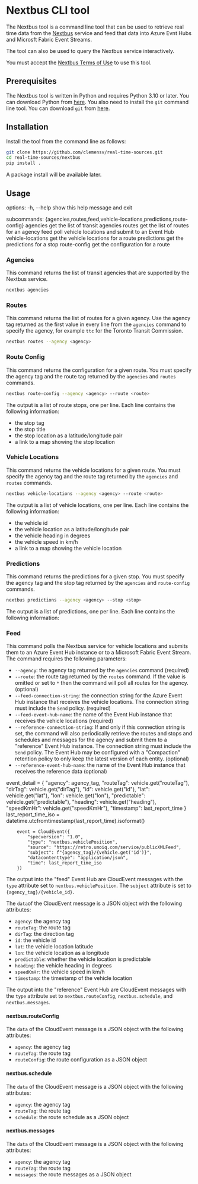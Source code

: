 # Nextbus CLI tool

The Nextbus tool is a command line tool that can be used to retrieve real time data from the [Nextbus](https://www.nextbus.com/) service and feed that data into Azure Evnt Hubs and Microsft Fabric Event Streams.

The tool can also be used to query the Nextbus service interactively.

You must accept the [Nextbus Terms of Use](https://www.nextbus.com/xmlFeedDocs/NextBusXMLFeed.pdf) to use this tool. 

## Prerequisites

The Nextbus tool is written in Python and requires Python 3.10 or later. You can download Python from [here](https://www.python.org/downloads/). You also need to install the `git` command line tool. You can download `git` from [here](https://git-scm.com/downloads).

## Installation

Install the tool from the command line as follows:

```bash
git clone https://github.com/clemensv/real-time-sources.git
cd real-time-sources/nextbus
pip install .
```

A package install will be available later.

## Usage

options:
  -h, --help            show this help message and exit

subcommands:
  {agencies,routes,feed,vehicle-locations,predictions,route-config}
    agencies            get the list of transit agencies
    routes              get the list of routes for an agency
    feed                poll vehicle locations and submit to an Event Hub
    vehicle-locations   get the vehicle locations for a route
    predictions         get the predictions for a stop
    route-config        get the configuration for a route


### Agencies

This command returns the list of transit agencies that are supported by the Nextbus service.

```bash
nextbus agencies
```

### Routes

This command returns the list of routes for a given agency. Use the agency tag returned as 
the first value in every line from the `agencies` command to specify the agency, for example
`ttc` for the Toronto Transit Commission.


```bash
nextbus routes --agency <agency>
```

### Route Config

This command returns the configuration for a given route. You must specify the agency tag
and the route tag returned by the `agencies` and `routes` commands.

```bash
nextbus route-config --agency <agency> --route <route>
```

The output is a list of route stops, one per line. Each line contains the following information:

* the stop tag
* the stop title
* the stop location as a latitude/longitude pair
* a link to a map showing the stop location

### Vehicle Locations

This command returns the vehicle locations for a given route. You must specify the agency tag 
and the route tag returned by the `agencies` and `routes` commands.

```bash
nextbus vehicle-locations --agency <agency> --route <route>
```

The output is a list of vehicle locations, one per line. Each line contains the following information:

* the vehicle id
* the vehicle location as a latitude/longitude pair
* the vehicle heading in degrees
* the vehicle speed in km/h
* a link to a map showing the vehicle location

### Predictions

This command returns the predictions for a given stop. You must specify the agency tag
and the stop tag returned by the `agencies` and `route-config` commands.

```bash
nextbus predictions --agency <agency> --stop <stop>
``` 

The output is a list of predictions, one per line. Each line contains the following information:

### Feed

This command polls the Nextbus service for vehicle locations and submits them to an Azure Event Hub
instance or to a Microsoft Fabric Event Stream. The command requires the following parameters:

* `--agency`: the agency tag returned by the `agencies` command (required)
* `--route`: the route tag returned by the `routes` command. If the value is omitted or set to `*` then
  the command will poll all routes for the agency. (optional)
* `--feed-connection-string`: the connection string for the Azure Event Hub instance that receives the
    vehicle locations. The connection string must include the `Send` policy. (required)
* `--feed-event-hub-name`: the name of the Event Hub instance that receives the vehicle locations (required)
* `--reference-connection-string`: If and only if this connection string is set, the command will also periodically 
    retrieve the routes and stops and schedules and messages for the agency and submit them to a "reference"
    Event Hub instance. The connection string must include the `Send` policy. The Event Hub may be configured
    with a "Compaction" retention policy to only keep the latest version of each entity. (optional)
* `--reference-event-hub-name`: the name of the Event Hub instance that receives the reference data (optional)

 event_detail = {
            "agency": agency_tag,
            "routeTag": vehicle.get("routeTag"),
            "dirTag": vehicle.get("dirTag"),
            "id": vehicle.get("id"),
            "lat": vehicle.get("lat"),
            "lon": vehicle.get("lon"),
            "predictable": vehicle.get("predictable"),
            "heading": vehicle.get("heading"),
            "speedKmHr": vehicle.get("speedKmHr"),
            "timestamp": last_report_time
        }
        last_report_time_iso = datetime.utcfromtimestamp(last_report_time).isoformat()
            
        event = CloudEvent({
            "specversion": "1.0",
            "type": "nextbus.vehiclePosition",
            "source": "https://retro.umoiq.com/service/publicXMLFeed",
            "subject": f"{agency_tag}/{vehicle.get('id')}",
            "datacontenttype": "application/json",
            "time": last_report_time_iso
        })

The output into the "feed" Event Hub are CloudEvent messages with the `type` attribute 
set to `nextbus.vehiclePosition`. The `subject` attribute is set to `{agency_tag}/{vehicle_id}`.

The `data`of the CloudEvent message is a JSON object with the following attributes:

* `agency`: the agency tag 
* `routeTag`: the route tag 
* `dirTag`: the direction tag 
* `id`: the vehicle id
* `lat`: the vehicle location latitude
* `lon`: the vehicle location as a longitude
* `predictable`: whether the vehicle location is predictable
* `heading`: the vehicle heading in degrees
* `speedKmHr`: the vehicle speed in km/h
* `timestamp`: the timestamp of the vehicle location

The output into the "reference" Event Hub are CloudEvent messages with the `type` attribute
set to `nextbus.routeConfig`, `nextbus.schedule`, and `nextbus.messages`.

#### nextbus.routeConfig

The `data` of the CloudEvent message is a JSON object with the following attributes:

* `agency`: the agency tag
* `routeTag`: the route tag
* `routeConfig`: the route configuration as a JSON object

#### nextbus.schedule

The `data` of the CloudEvent message is a JSON object with the following attributes:

* `agency`: the agency tag
* `routeTag`: the route tag
* `schedule`: the route schedule as a JSON object

#### nextbus.messages

The `data` of the CloudEvent message is a JSON object with the following attributes:

* `agency`: the agency tag
* `routeTag`: the route tag
* `messages`: the route messages as a JSON object





